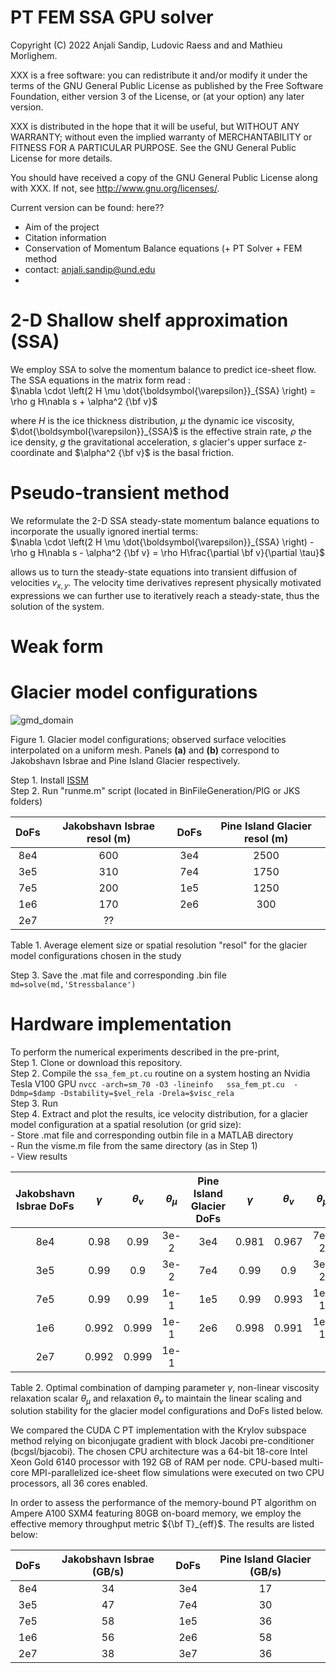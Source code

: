 # PT FEM SSA GPU solver


Copyright (C) 2022 Anjali Sandip, Ludovic Raess and and Mathieu Morlighem.

XXX is a free software: you can redistribute it and/or modify it under the terms of the GNU General Public License as published by the Free Software Foundation, either version 3 of the License, or (at your option) any later version.

XXX is distributed in the hope that it will be useful, but WITHOUT ANY WARRANTY; without even the implied warranty of MERCHANTABILITY or FITNESS FOR A PARTICULAR PURPOSE. See the GNU General Public License for more details.

You should have received a copy of the GNU General Public License along with XXX. If not, see http://www.gnu.org/licenses/.

Current version can be found:  here??


- Aim of the project
- Citation information
- Conservation of Momentum Balance equations (+ PT Solver + FEM method
- contact: anjali.sandip@und.edu
-

# 2-D Shallow shelf approximation (SSA)
We employ SSA to solve the momentum balance to predict ice-sheet flow. The SSA equations in the matrix form read : <br>
$\nabla \cdot \left(2 H \mu \dot{\boldsymbol{\varepsilon}}_{SSA} \right) = \rho g H\nabla s  + \alpha^2 {\bf v}$

where $H$  is the ice thickness distribution, $\mu$ the dynamic ice viscosity, $\dot{\boldsymbol{\varepsilon}}_{SSA}$ is the effective strain rate, $\rho$ the ice density, $g$ the gravitational acceleration, $s$ glacier's upper surface z-coordinate and $\alpha^2 {\bf v}$ is the basal friction.

# Pseudo-transient method
We reformulate the 2-D SSA steady-state momentum balance equations to incorporate the usually ignored inertial terms: <br>
$\nabla \cdot \left(2 H \mu \dot{\boldsymbol{\varepsilon}}_{SSA} \right) -\rho g H\nabla s  - \alpha^2 {\bf v} = \rho H\frac{\partial \bf v}{\partial \tau}$

allows us to turn the steady-state equations into transient diffusion of velocities $v_{x,y}$. The velocity time derivatives represent physically motivated expressions we can further use to iteratively reach a steady-state, thus the solution of the system.

# Weak form

# Glacier model configurations 

![gmd_domain](https://user-images.githubusercontent.com/60862184/204933517-d4b81b5b-acb3-4256-a8be-02439db7f3dc.png)

Figure 1. Glacier model configurations; observed surface velocities interpolated on a uniform mesh. Panels $\textbf{(a)}$ and $\textbf{(b)}$  correspond to Jakobshavn Isbrae and Pine Island Glacier respectively.

Step 1. Install [ISSM](https://issm.jpl.nasa.gov/download/) <br>
Step 2. Run "runme.m" script (located in BinFileGeneration/PIG or JKS folders) <br>
 
| DoFs |  Jakobshavn Isbrae resol (m) | DoFs | Pine Island Glacier resol (m)|       
| :----: | :----: | :----: | :----: | 
| 8e4 | 600 | 3e4 | 2500 | 
| 3e5 | 310 | 7e4 | 1750 |
| 7e5 | 200 | 1e5 | 1250 |
| 1e6 | 170 | 2e6 |  300 |
| 2e7 | ?? |

Table 1.  Average element size or spatial resolution "resol" for the glacier model configurations chosen in the study <br>

Step 3. Save the .mat file and corresponding .bin file
`md=solve(md,'Stressbalance')`

# Hardware implementation
To perform the numerical experiments described in the pre-print,  <br>
Step 1. Clone or download this repository.  <br>
Step 2. Compile the `ssa_fem_pt.cu` routine on a system hosting an Nvidia Tesla V100 GPU `nvcc -arch=sm_70 -O3 -lineinfo   ssa_fem_pt.cu  -Ddmp=$damp -Dstability=$vel_rela -Drela=$visc_rela`   <br>
Step 3. Run  <br>
Step 4. Extract and plot the results, ice velocity distribution, for a glacier model configuration at a spatial resolution (or grid size): <br>
        -  Store .mat file and corresponding outbin file in a MATLAB directory <br>
        -  Run the visme.m file from the same directory (as in Step 1) <br>
        -  View results <br>
        

| Jakobshavn Isbrae DoFs | $\gamma$  | $\theta_v$ | $\theta_{\mu}$ | Pine Island Glacier DoFs | $\gamma$ | $\theta_v$ | $\theta_{\mu}$ |
| :----: | :----: | :----: | :----: |:----: | :----: | :----: | :----: |
| 8e4 | 0.98 | 0.99 | 3e-2 | 3e4 | 0.981 | 0.967 | 7e-2 |
| 3e5 | 0.99 | 0.9 | 3e-2 | 7e4 | 0.99 | 0.9 | 3e-2 |
| 7e5 | 0.99 | 0.99 | 1e-1 | 1e5 | 0.99 | 0.993 | 1e-1 |
| 1e6 | 0.992 | 0.999 | 1e-1 | 2e6 | 0.998 | 0.991 | 1e-1 |
| 2e7 | 0.992 | 0.999 | 1e-1 |

Table 2. Optimal combination of damping parameter $\gamma$,  non-linear viscosity relaxation scalar $\theta_{\mu}$ and relaxation $\theta_v$  to maintain the linear scaling and solution stability for the glacier model configurations and DoFs listed below.


We compared the CUDA C PT implementation with the Krylov subspace method relying on biconjugate gradient with block Jacobi pre-conditioner (bcgsl/bjacobi). The chosen CPU architecture was a 64-bit 18-core Intel Xeon Gold 6140 processor with 192 GB of RAM per node. CPU-based multi-core MPI-parallelized ice-sheet flow simulations were executed on two CPU processors, all 36 cores enabled.

In order to assess the performance of the memory-bound PT algorithm on Ampere A100 SXM4 featuring 80GB on-board memory, we employ the effective memory throughput metric  ${\bf T}_{eff}$.  The results are listed below:

| DoFs |  Jakobshavn Isbrae (GB/s)  | DoFs | Pine Island Glacier (GB/s)|       
| :----: | :----: | :----: | :----: | 
| 8e4 | 34 | 3e4 | 17 | 
| 3e5 | 47 | 7e4 | 30 |
| 7e5 | 58 | 1e5 | 36 |
| 1e6 | 56 | 2e6 | 58 |
| 2e7 | 38 | 3e7 | 36 |


